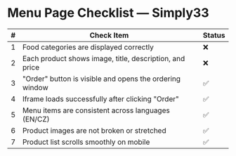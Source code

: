 # Menu Page Checklist — Simply33

| #  | Check Item                                                   | Status |
|----|--------------------------------------------------------------|--------|
| 1  | Food categories are displayed correctly                      | ❌     |
| 2  | Each product shows image, title, description, and price      | ❌     |
| 3  | "Order" button is visible and opens the ordering window      | ✅     |
| 4  | Iframe loads successfully after clicking "Order"             | ✅     |
| 5  | Menu items are consistent across languages (EN/CZ)           | ✅     |
| 6  | Product images are not broken or stretched                   | ✅     |
| 7  | Product list scrolls smoothly on mobile                      | ✅     |
